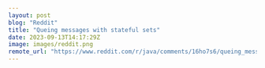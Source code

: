 ```yaml
---
layout: post
blog: "Reddit"
title: "Queing messages with stateful sets"
date: 2023-09-13T14:17:29Z
image: images/reddit.png
remote_url: "https://www.reddit.com/r/java/comments/16ho7s6/queing_messages_with_stateful_sets/"
---
```

